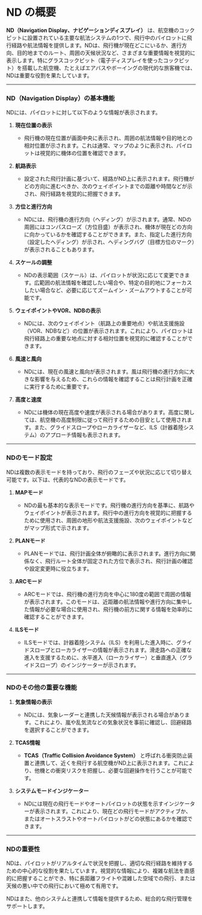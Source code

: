# ND の概要
**ND（Navigation Display、ナビゲーションディスプレイ）** は、航空機のコックピットに設置されている主要な航法システムの1つで、飛行中のパイロットに飛行経路や航法情報を提供します。NDは、飛行機が現在どこにいるか、進行方向、目的地までのルート、周囲の天候状況など、さまざまな重要情報を視覚的に表示します。特にグラスコックピット（電子ディスプレイを使ったコックピット）を搭載した航空機、たとえばエアバスやボーイングの現代的な旅客機では、NDは重要な役割を果たしています。

---

### **ND（Navigation Display）の基本機能**

NDには、パイロットに対して以下のような情報が表示されます。

1. **現在位置の表示**
   - 飛行機の現在位置が画面中央に表示され、周囲の航法情報や目的地との相対位置が示されます。これは通常、マップのように表示され、パイロットは視覚的に機体の位置を確認できます。

2. **航路表示**
   - 設定された飛行計画に基づいて、経路がND上に表示されます。飛行機がどの方向に進むべきか、次のウェイポイントまでの距離や時間などが示され、飛行経路を視覚的に把握できます。

3. **方位と進行方向**
   - NDには、飛行機の進行方向（ヘディング）が示されます。通常、NDの周囲にはコンパスローズ（方位目盛）が表示され、機体が現在どの方向に向かっているかを確認することができます。また、指定した進行方向（設定したヘディング）が示され、ヘディングバグ（目標方位のマーク）が表示されることもあります。

4. **スケールの調整**
   - NDの表示範囲（スケール）は、パイロットが状況に応じて変更できます。広範囲の航法情報を確認したい場合や、特定の目的地にフォーカスしたい場合など、必要に応じてズームイン・ズームアウトすることが可能です。

5. **ウェイポイントやVOR、NDBの表示**
   - NDには、次のウェイポイント（航路上の重要地点）や航法支援施設（VOR、NDBなど）の位置が表示されます。これにより、パイロットは飛行経路上の重要な地点に対する相対位置を視覚的に確認することができます。

6. **風速と風向**
   - NDには、現在の風速と風向が表示されます。風は飛行機の進行方向に大きな影響を与えるため、これらの情報を確認することは飛行計画を正確に実行するために重要です。

7. **高度と速度**
   - NDには機体の現在高度や速度が表示される場合があります。高度に関しては、航空機の高度制限に従って飛行するための目安として使用されます。また、グライドスロープやローカライザーなど、ILS（計器着陸システム）のアプローチ情報も表示されます。

---

### **NDのモード設定**

NDは複数の表示モードを持っており、飛行のフェーズや状況に応じて切り替え可能です。以下は、代表的なNDの表示モードです。

1. **MAPモード**
   - NDの最も基本的な表示モードです。飛行機の進行方向を基準に、航路やウェイポイントが表示されます。飛行中の進行方向を視覚的に把握するために使用され、周囲の地形や航法支援施設、次のウェイポイントなどがマップ形式で示されます。

2. **PLANモード**
   - PLANモードでは、飛行計画全体が俯瞰的に表示されます。進行方向に関係なく、飛行ルート全体が固定された方位で表示され、飛行計画の確認や設定変更時に役立ちます。

3. **ARCモード**
   - ARCモードでは、飛行機の進行方向を中心に180度の範囲で周囲の情報が表示されます。このモードは、近距離の航法情報や進行方向に集中した情報が必要な場合に使用され、飛行機の前方に関する情報を効率的に確認することができます。

4. **ILSモード**
   - ILSモードでは、計器着陸システム（ILS）を利用した進入時に、グライドスロープとローカライザーの情報が表示されます。滑走路への正確な進入を支援するために、水平進入（ローカライザー）と垂直進入（グライドスロープ）のインジケーターが示されます。

---

### **NDのその他の重要な機能**

1. **気象情報の表示**
   - NDには、気象レーダーと連携した天候情報が表示される場合があります。これにより、嵐や乱気流などの気象状況を事前に確認し、回避経路を選択することができます。

2. **TCAS情報**
   - **TCAS（Traffic Collision Avoidance System）** と呼ばれる衝突防止装置と連携して、近くを飛行する航空機がND上に表示されます。これにより、他機との衝突リスクを把握し、必要な回避操作を行うことが可能です。

3. **システムモードインジケーター**
   - NDには現在の飛行モードやオートパイロットの状態を示すインジケーターが表示されます。これにより、現在どの飛行モードがアクティブか、またはオートスラストやオートパイロットがどの状態にあるかを確認できます。

---

### **NDの重要性**

NDは、パイロットがリアルタイムで状況を把握し、適切な飛行経路を維持するための中心的な役割を果たしています。視覚的な情報により、複雑な航法を直感的に把握することができ、特に長距離フライトや混雑した空域での飛行、または天候の悪い中での飛行において極めて有用です。

NDはまた、他のシステムと連携して情報を提供するため、総合的な飛行管理をサポートします。